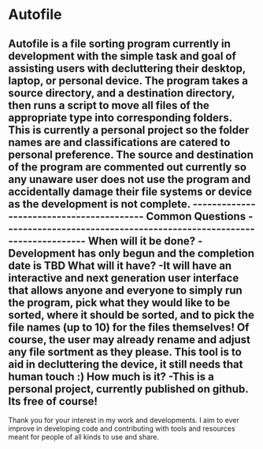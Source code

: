 # Autofile
Autofile is a file sorting program currently in development with the simple task and goal of assisting users with decluttering their desktop, laptop, or personal device. The program takes a source directory, and a destination directory, then runs a script to move all files of the appropriate type into corresponding folders. This is currently a personal project so the folder names are and classifications are catered to personal preference. The source and destination of the program are commented out currently so any unaware user does not use the program and accidentally damage their file systems or device as the development is not complete. 
----------------------------------------- Common Questions --------------------------------------------------------------------
When will it be done?
-Development has only begun and the completion date is TBD
What will it have?
-It will have an interactive and next generation user interface that allows anyone and everyone to simply run the program, pick what they would like to be sorted, where it should be sorted, and to pick the file names (up to 10) for the files themselves! Of course, the user may already rename and adjust any file sortment as they please. This tool is to aid in decluttering the device, it still needs that human touch :)
How much is it?
-This is a personal project, currently published on github. Its free of course!
------------------------------------------------------------------------------------------------------------------------------
Thank you for your interest in my work and developments. I aim to ever improve in developing code and contributing with tools and resources meant for people of all kinds to use and share.
